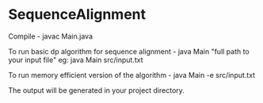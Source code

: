 # SequenceAlignment
Compile - javac Main.java

To run basic dp algorithm for sequence alignment - java Main "full path to your input file" eg: java Main src/input.txt

To run memory efficient version of the algorithm - java Main -e src/input.txt

The output will be generated in your project directory.
